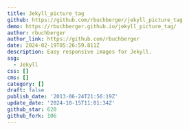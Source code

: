 ```yaml
---
title: Jekyll_picture_tag
github: https://github.com/rbuchberger/jekyll_picture_tag
demo: https://rbuchberger.github.io/jekyll_picture_tag/
author: rbuchberger
author_link: https://github.com/rbuchberger
date: 2024-02-19T05:26:59.811Z
description: Easy responsive images for Jekyll.
ssg:
  - Jekyll
css: []
cms: []
category: []
draft: false
publish_date: '2013-06-24T21:56:19Z'
update_date: '2024-10-15T11:01:34Z'
github_star: 620
github_fork: 106
---
```

